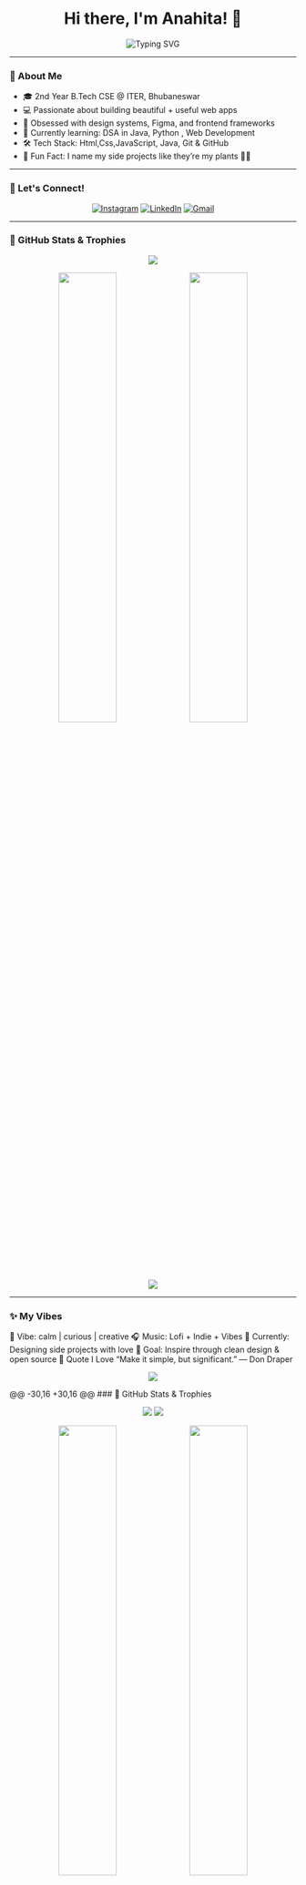 <h1 align="center">Hi there, I'm Anahita! 🌷</h1>

<p align="center">
  <img src="https://readme-typing-svg.herokuapp.com?font=Fira+Code&size=24&duration=3000&pause=1000&color=FCA7DE&center=true&vCenter=true&width=435&lines=Full-Stack+Developer+%F0%9F%92%BB;Impactful+Designer+%F0%9F%92%8E;Open+Source+Contributor+%F0%9F%8C%9F;Lifelong+Learner+%F0%9F%93%9A" alt="Typing SVG" />
</p>

---

### 🌼 About Me

- 🎓 2nd Year B.Tech CSE @ ITER, Bhubaneswar  
- 💻 Passionate about building beautiful + useful web apps  
- 🎨 Obsessed with design systems, Figma, and frontend frameworks  
- 🌱 Currently learning: DSA in Java, Python , Web Development  
- 🛠️ Tech Stack: Html,Css,JavaScript, Java, Git & GitHub  
- 🐣 Fun Fact: I name my side projects like they’re my plants 🌱💫

---

### 🧸 Let's Connect!

<p align="center">
  <a href="https://www.instagram.com/_aditisingh75_" target="_blank"><img alt="Instagram" src="https://img.shields.io/badge/Instagram-%23E4405F.svg?&style=for-the-badge&logo=instagram&logoColor=white"/></a>
  <a href="https://www.linkedin.com/in/anahita31/" target="_blank"><img alt="LinkedIn" src="https://img.shields.io/badge/LinkedIn-%230077B5.svg?&style=for-the-badge&logo=linkedin&logoColor=white"/></a>
  <a href="mailto:anahita.singh.31@gmail.com"><img alt="Gmail" src="https://img.shields.io/badge/Gmail-D14836?style=for-the-badge&logo=gmail&logoColor=white"/></a>
</p>

---

### 🧩 GitHub Stats & Trophies

<p align="center">
  <img src="https://github-profile-trophy.vercel.app/?username=Khushii636&theme=ayu-mirage&no-bg=true&margin-w=15" />
</p>

<p align="center">
  <img src="https://github-readme-stats.vercel.app/api?username=anahita31&show_icons=true&theme=ayu-mirage&hide_border=true" width="45%" />
  <img src="https://github-readme-stats.vercel.app/api/top-langs/?username=anahita31&layout=compact&theme=ayu-mirage&hide_border=true" width="45%" />
</p>

<p align="center">
  <img src="https://github-readme-streak-stats.herokuapp.com/?user=anahita31&theme=ayu-mirage&hide_border=true" />
</p>

---

### ✨ My Vibes

💫 Vibe: calm | curious | creative
🎧 Music: Lofi + Indie + Vibes
📖 Currently: Designing side projects with love
🎯 Goal: Inspire through clean design & open source
🌈 Quote I Love
“Make it simple, but significant.” — Don Draper

<p align="center">
  <img src="https://capsule-render.vercel.app/api?type=waving&color=F9C6D3&height=100&section=footer"/>
</p>@@ -30,16 +30,16 @@
### 🧩 GitHub Stats & Trophies

<p align="center">
  <img src="https://github-profile-trophy.vercel.app/?username=Anahita Singh&theme=ayu-mirage&no-bg=true&margin-w=15" />
  <img src="https://github-profile-trophy.vercel.app/?username=anahita31&theme=ayu-mirage&no-bg=true&margin-w=15" />
</p>

<p align="center">
  <img src="https://github-readme-stats.vercel.app/api?username=Anahita-Singh&show_icons=true&theme=ayu-mirage&hide_border=true" width="45%" />
  <img src="https://github-readme-stats.vercel.app/api/top-langs/?username=Anahita-Singh&layout=compact&theme=ayu-mirage&hide_border=true" width="45%" />
  <img src="https://github-readme-stats.vercel.app/api?username=anahita31&show_icons=true&theme=ayu-mirage&hide_border=true" width="45%" />
  <img src="https://github-readme-stats.vercel.app/api/top-langs/?username=anahita31&layout=compact&theme=ayu-mirage&hide_border=true" width="45%" />
</p>

<p align="center">
  <img src="https://github-readme-streak-stats.herokuapp.com/?user=Anahita-Singh&theme=ayu-mirage&hide_border=true" />
  <img src="https://github-readme-streak-stats.herokuapp.com/?user=anahita31&theme=ayu-mirage&hide_border=true" />
</p>

---

